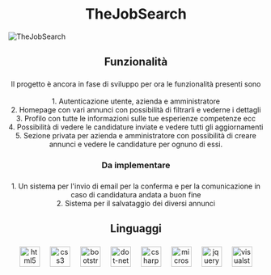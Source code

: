 <h1 align="center">TheJobSearch</h1>

![TheJobSearch](https://github.com/itsroshan137/Horizontal-Swiper/assets/134380180/e0e0187c-8bda-4c88-8cc3-dbb589b2e9ab)

<h2 align="center">Funzionalità</h2>

###

<p align="center">Il progetto è ancora in fase di sviluppo per ora le funzionalità presenti sono<br><br>1. Autenticazione utente, azienda e amministratore<br>2. Homepage con vari annunci con possibilità di filtrarli e vederne i dettagli<br>3. Profilo con tutte le informazioni sulle tue esperienze competenze ecc<br>4. Possibilità di vedere le candidature inviate e vedere tutti gli aggiornamenti<br>5. Sezione privata per azienda e amministratore con possibilità di creare annunci e vedere le candidature per ognuno di essi.</p>

###

<h3 align="center">Da implementare</h3>

###

<p align="center">1. Un sistema per l'invio di email per la conferma e per la comunicazione in caso di candidatura andata a buon fine<br>2. Sistema per il salvataggio dei diversi annunci</p>

###

<h2 align="center">Linguaggi</h2>

###

<div align="center">
  <img src="https://cdn.jsdelivr.net/gh/devicons/devicon/icons/html5/html5-original.svg" height="40" alt="html5 logo"  />
  <img width="12" />
  <img src="https://cdn.jsdelivr.net/gh/devicons/devicon/icons/css3/css3-original.svg" height="40" alt="css3 logo"  />
  <img width="12" />
  <img src="https://cdn.jsdelivr.net/gh/devicons/devicon/icons/bootstrap/bootstrap-original.svg" height="40" alt="bootstrap logo"  />
  <img width="12" />
  <img src="https://cdn.jsdelivr.net/gh/devicons/devicon/icons/dot-net/dot-net-original.svg" height="40" alt="dot-net logo"  />
  <img width="12" />
  <img src="https://cdn.jsdelivr.net/gh/devicons/devicon/icons/csharp/csharp-original.svg" height="40" alt="csharp logo"  />
  <img width="12" />
  <img src="https://cdn.jsdelivr.net/gh/devicons/devicon/icons/microsoftsqlserver/microsoftsqlserver-plain.svg" height="40" alt="microsoftsqlserver logo"  />
  <img width="12" />
  <img src="https://cdn.jsdelivr.net/gh/devicons/devicon/icons/jquery/jquery-original.svg" height="40" alt="jquery logo"  />
  <img width="12" />
  <img src="https://cdn.jsdelivr.net/gh/devicons/devicon/icons/visualstudio/visualstudio-plain.svg" height="40" alt="visualstudio logo"  />
</div>

###
